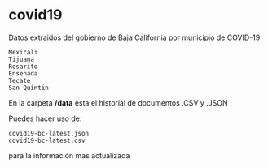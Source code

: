 # covid19
Datos extraidos del gobierno de Baja California por municipio de COVID-19
```
Mexicali
Tijuana
Rosarito
Ensenada
Tecate
San Quintin
```

En la carpeta **/data** esta el historial de documentos .CSV y .JSON

Puedes hacer uso de:
```
covid19-bc-latest.json
covid19-bc-latest.csv

```
para la información mas actualizada
